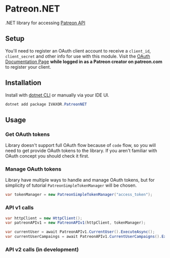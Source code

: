 # Patreon.NET
.NET library for accessing [Patreon API](https://docs.patreon.com)

## Setup
You'll need to register an OAuth client account to receive a `client_id`, `client_secret` and other info for use with this module.
Visit the [OAuth Documentation Page](https://docs.patreon.com/#oauth) **while logged in as a Patreon creator on patreon.com** to register your client.

## Installation
Install with [dotnet CLI]([https://www.npmjs.com](https://learn.microsoft.com/en-us/dotnet/core/tools/)) or manually via your IDE UI.
```powershell
dotnet add package IVAXOR.PatreonNET
```

## Usage
### Get OAuth tokens
Library doesn't support full OAuth flow because of `code` flow, so you will need to get provide OAuth tokens to the library.
If you aren't familiar with OAuth concept you should check it first.

### Manage OAuth tokens
Library have multiple ways to handle and manage OAuth tokens, but for simplicity of tutorial `PatreonSimpleTokenManager` will be chosen.
```csharp
var tokenManager = new PatreonSimpleTokenManager("access_token");
```

### API v1 calls
```csharp
var httpClient = new HttpClient();
var patreonAPIv1 = new PatreonAPIv1(httpClient, tokenManager);

var currentUser = await PatreonAPIv1.CurrentUser().ExecuteAsync();
var currentUserCampaings = await PatreonAPIv1.CurrentUserCampaigns().ExecuteAsync();
```

### API v2 calls (in development)

